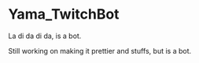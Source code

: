 # Yama_TwitchBot


La di da di da, is a bot.


Still working on making it prettier and stuffs, but is a bot. 